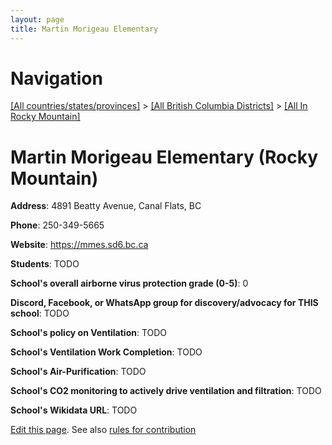 ```yaml
---
layout: page
title: Martin Morigeau Elementary
---
```

# Navigation

[[All countries/states/provinces]](../../..) > [[All British Columbia Districts]](../..) > [[All In Rocky Mountain]](..)

# Martin Morigeau Elementary (Rocky Mountain)

**Address**: 4891 Beatty Avenue, Canal Flats, BC

**Phone**: 250-349-5665

**Website**: <https://mmes.sd6.bc.ca>

**Students**: TODO

**School's overall airborne virus protection grade (0-5)**: 0

**Discord, Facebook, or WhatsApp group for discovery/advocacy for THIS school**: TODO

**School's policy on Ventilation**: TODO

**School's Ventilation Work Completion**: TODO

**School's Air-Purification**: TODO

**School's CO2 monitoring to actively drive ventilation and filtration**: TODO

**School's Wikidata URL**: TODO


[Edit this page](https://github.com/ventilate-schools/BC/edit/main/./Rocky_Mountain/Martin_Morigeau_Elementary.md). See also [rules for contribution](../../../contribution-rules/)